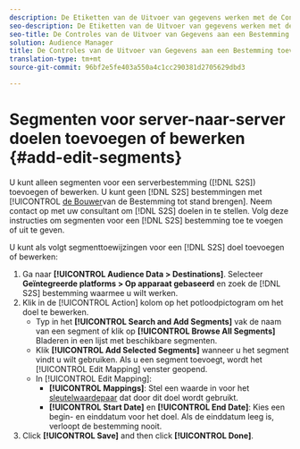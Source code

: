 ```yaml
---
description: De Etiketten van de Uitvoer van gegevens werken met de Controles van de Uitvoer u op een gegevensbron plaatst. De Etiketten van de Uitvoer van gegevens verhinderen u beperkte eigenschappen aan een segment toe te voegen en segmentgegevens naar een bestemming te verzenden. U kunt meerdere exportlabels instellen op een nieuw of bestaand cookie- of URL-doel.
seo-description: De Etiketten van de Uitvoer van gegevens werken met de Controles van de Uitvoer u op een gegevensbron plaatst. De Etiketten van de Uitvoer van gegevens verhinderen u beperkte eigenschappen aan een segment toe te voegen en segmentgegevens naar een bestemming te verzenden. U kunt meerdere exportlabels instellen op een nieuw of bestaand cookie- of URL-doel.
seo-title: De Controles van de Uitvoer van Gegevens aan een Bestemming toevoegen
solution: Audience Manager
title: De Controles van de Uitvoer van Gegevens aan een Bestemming toevoegen
translation-type: tm+mt
source-git-commit: 96bf2e5fe403a550a4c1cc290381d2705629dbd3

---
```



# Segmenten voor server-naar-server doelen toevoegen of bewerken {#add-edit-segments}

U kunt alleen segmenten voor een serverbestemming ([!DNL S2S]) toevoegen of bewerken. U kunt geen [!DNL S2S] bestemmingen met [!UICONTROL [de Bouwer](/help/using/features/destinations/destination-builder.md)van de Bestemming tot stand brengen]. Neem contact op met uw consultant om [!DNL S2S] doelen in te stellen. Volg deze instructies om segmenten voor een [!DNL S2S] bestemming toe te voegen of uit te geven.

<!-- destination-s2s-edit.xml -->

U kunt als volgt segmenttoewijzingen voor een [!DNL S2S] doel toevoegen of bewerken:

1. Ga naar **[!UICONTROL Audience Data > Destinations]**. Selecteer **Geïntegreerde platforms > Op apparaat gebaseerd** en zoek de [!DNL S2S] bestemming waarmee u wilt werken.
2. Klik in de [!UICONTROL Action] kolom op het potloodpictogram om het doel te bewerken.
   * Typ in het **[!UICONTROL Search and Add Segments]** vak de naam van een segment of klik op **[!UICONTROL Browse All Segments]** Bladeren in een lijst met beschikbare segmenten.
   * Klik **[!UICONTROL Add Selected Segments]** wanneer u het segment vindt u wilt gebruiken. Als u een segment toevoegt, wordt het [!UICONTROL Edit Mapping] venster geopend.
   * In [!UICONTROL Edit Mapping]:
      * **[!UICONTROL Mappings]**: Stel een waarde in voor het [sleutelwaardepaar](../../features/destinations/key-value-pairs.md) dat door dit doel wordt gebruikt.
      * **[!UICONTROL Start Date]** en **[!UICONTROL End Date]**: Kies een begin- en einddatum voor het doel. Als de einddatum leeg is, verloopt de bestemming nooit.
3. Click **[!UICONTROL Save]** and then click **[!UICONTROL Done]**.
